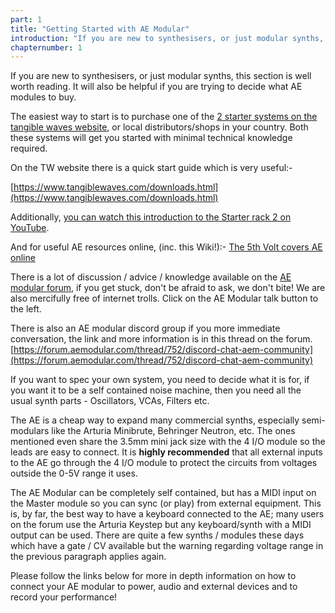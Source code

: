 ```yaml
---
part: 1
title: "Getting Started with AE Modular"
introduction: "If you are new to synthesisers, or just modular synths, this section is well worth reading. It will also be helpful if you are trying to decide what AE modules to buy."
chapternumber: 1
---
```


If you are new to synthesisers, or just modular synths, this section is well worth reading. It will also be helpful if you are trying to decide what AE modules to buy.

The easiest way to start is to purchase one of the [2 starter systems on the tangible waves website](https://www.tangiblewaves.com/store/c2/AE_modular%3A_complete_systems.html), or local distributors/shops in your country. Both these systems will get you started with minimal technical knowledge required.

On the TW website there is a quick start guide which is very useful:-

[https://www.tangiblewaves.com/downloads.html](https://www.tangiblewaves.com/downloads.html)

Additionally, [you can watch this introduction to the Starter rack 2 on YouTube](https://www.youtube.com/watch?v=AQcVaYV32Ws).

And for useful AE resources online, (inc. this Wiki!):- [The 5th Volt covers AE online](https://www.youtube.com/watch?v=8a7KQeLBVUk)

There is a lot of discussion / advice / knowledge available on the [AE modular forum](http://forum.aemodular.com), if you get stuck, don't be afraid to ask, we don't bite! We are also mercifully free of internet trolls. Click on the AE Modular talk button to the left.

There is also an AE modular discord group if you more immediate conversation, the link and more information is in this thread on the forum. [https://forum.aemodular.com/thread/752/discord-chat-aem-community](https://forum.aemodular.com/thread/752/discord-chat-aem-community)

If you want to spec your own system, you need to decide what it is for, if you want it to be a self contained noise machine, then you need all the usual synth parts - Oscillators, VCAs, Filters etc.

The AE is a cheap way to expand many commercial synths, especially semi-modulars like the Arturia Minibrute, Behringer Neutron, etc. The ones mentioned even share the 3.5mm mini jack size with the 4 I/O module so the leads are easy to connect. It is **highly recommended** that all external inputs to the AE go through the 4 I/O module to protect the circuits from voltages outside the 0-5V range it uses.

The AE Modular can be completely self contained, but has a MIDI input on the Master module so you can sync (or play) from external equipment. This is, by far, the best way to have a keyboard connected to the AE; many users on the forum use the Arturia Keystep but any keyboard/synth with a MIDI output can be used. There are quite a few synths / modules these days which have a gate / CV available but the warning regarding voltage range in the previous paragraph applies again.

Please follow the links below for more in depth information on how to connect your AE modular to power, audio and external devices and to record your performance!

